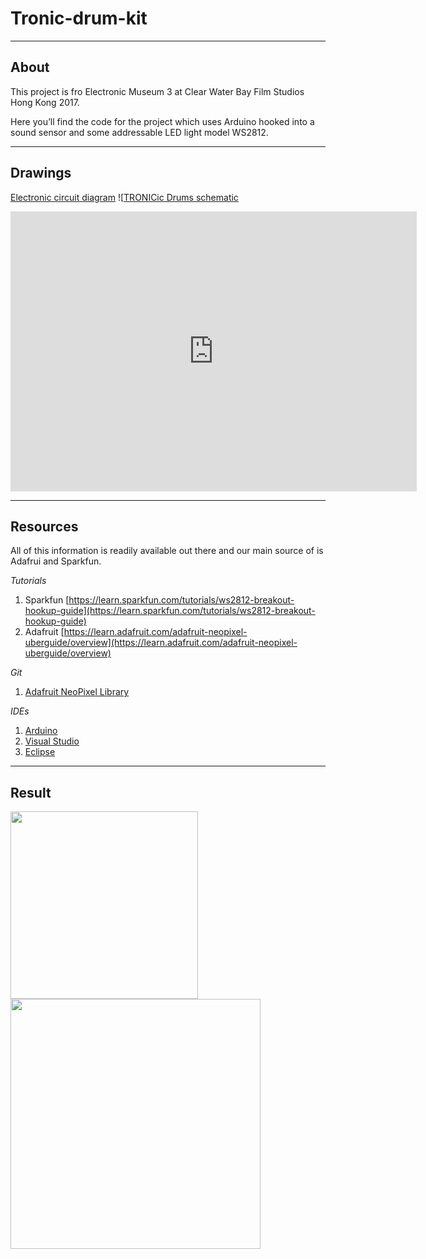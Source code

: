 # Tronic-drum-kit 

-----  
## About 
This project is fro Electronic Museum 3 at Clear Water Bay Film Studios Hong Kong 2017. 

Here you’ll find the code for the project which uses Arduino hooked into a sound sensor and some addressable LED light model WS2812.

-----
## Drawings

[Electronic circuit diagram](https://circuits.io/circuits/3963655-tronic)
![[TRONICic Drums schematic](https://github.com/zipatrick/tronic-drum-kit/blob/master/schematics/tronic-schematic.png)

<iframe frameborder='0' height='448' marginheight='0' marginwidth='0' scrolling='no' src='https://circuits.io/circuits/3963655-tronic/embed#breadboard' width='650'></iframe>

----- 

## Resources 
All of this information is readily available out there and our main source of is Adafrui and Sparkfun.

_Tutorials_ 
1. Sparkfun [https://learn.sparkfun.com/tutorials/ws2812-breakout-hookup-guide](https://learn.sparkfun.com/tutorials/ws2812-breakout-hookup-guide)
1. Adafruit [https://learn.adafruit.com/adafruit-neopixel-uberguide/overview](https://learn.adafruit.com/adafruit-neopixel-uberguide/overview)

_Git_ 
1. [Adafruit NeoPixel Library](https://github.com/adafruit/Adafruit_NeoPixel)

_IDEs_ 
1. [Arduino](https://www.arduino.cc/en/Main/Software)
1. [Visual Studio](http://playground.arduino.cc/Code/VisualStudio)
1. [Eclipse](http://playground.arduino.cc/Code/Eclipse)

-----

## Result

<img src="https://raw.githubusercontent.com/zipatrick/tronic-drum-kit/master/medias/2017-02-11-event.png" width="300"> 
<img src="https://raw.githubusercontent.com/zipatrick/tronic-drum-kit/master/medias/demo.gif" width="400"> 
